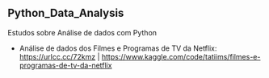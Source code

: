 ## Python_Data_Analysis
Estudos sobre Análise de dados com Python 

 - Análise de dados dos Filmes e Programas de TV da Netflix:
 https://urlcc.cc/72kmz 
 | https://www.kaggle.com/code/tatiims/filmes-e-programas-de-tv-da-netflix
